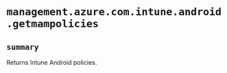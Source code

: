 # `management.azure.com.intune.android.getmampolicies`

## `summary`
Returns Intune Android policies.


